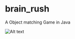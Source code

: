 # brain_rush

A Object matching Game in Java


![Alt text](brain_rush/brain_rush/1.png?raw=true "Main Window")
